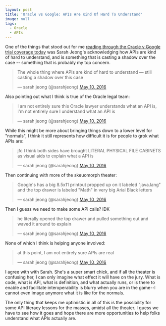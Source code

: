 ```yaml
---
layout: post
title: 'Oracle vs Google: APIs Are Kind Of Hard To Understand'
image: null
tags:
  - Oracle
  - APIs
---
```

One of the things that stood out for me [reading through the Oracle v Google trial coverage today](http://apievangelist.com/2016/05/10/twitter-collection-of-sarahjeong-xor-swiftstories-oracle-vs-google-coverage/) was Sarah Jeong's acknowledging how APIs are kind of hard to understand, and is something that is casting a shadow over the case -- something that is probably my top concern.

> The whole thing where APIs are kind of hard to understand — still casting a shadow over this case
> 
> — sarah jeong (@sarahjeong) [May 10, 2016](https://twitter.com/sarahjeong/status/730118634828259328)

Also pointing out what I think is true of the Oracle legal team:

> I am not entirely sure this Oracle lawyer understands what an API is, I'm not entirely sure I understand what an API is
> 
> — sarah jeong (@sarahjeong) [May 10, 2016](https://twitter.com/sarahjeong/status/730120248762863617)

While this might be more about bringing things down to a lower level for "normals", I think it still represents how difficult it is for people to grok what APIs are:

> jfc I think both sides have brought LITERAL PHYSICAL FILE CABINETS as visual aids to explain what a API is
> 
> — sarah jeong (@sarahjeong) [May 10, 2016](https://twitter.com/sarahjeong/status/730079061293195264)

Then continuing with more of the skeuomorph theater:

> Google's has a big 8.5x11 printout propped up on it labeled "java.lang" and the top drawer is labeled "Math" in very big Arial Black letters
> 
> — sarah jeong (@sarahjeong) [May 10, 2016](https://twitter.com/sarahjeong/status/730079299353485313)

Then I guess we need to make some API calls? IDK

> he literally opened the top drawer and pulled something out and waved it around to explain
> 
> — sarah jeong (@sarahjeong) [May 10, 2016](https://twitter.com/sarahjeong/status/730079435806801920)

None of which I think is helping anyone involved:

> at this point, I am not entirely sure APIs are real
> 
> — sarah jeong (@sarahjeong) [May 10, 2016](https://twitter.com/sarahjeong/status/730120312772157440)

I agree with with Sarah. She's a super smart chick, and if all the theater is confusing her, I can only imagine what effect it will have on the jury. What is code, what is API, what is definition, and what actually runs, or is there to enable and facilitate interoperability is blurry when you are in the game--I cannot even image anymore what it is like for the normals.

The only thing that keeps me optimistic in all of this is the possibility for some API literacy lessons for the masses, amidst all the theater. I guess we have to see how it goes and hope there are more opportunities to help folks understand what APIs actually are.
